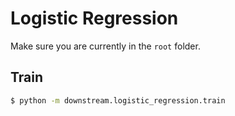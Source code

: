# Logistic Regression

Make sure you are currently in the `root` folder.

## Train

```bash
$ python -m downstream.logistic_regression.train
```
